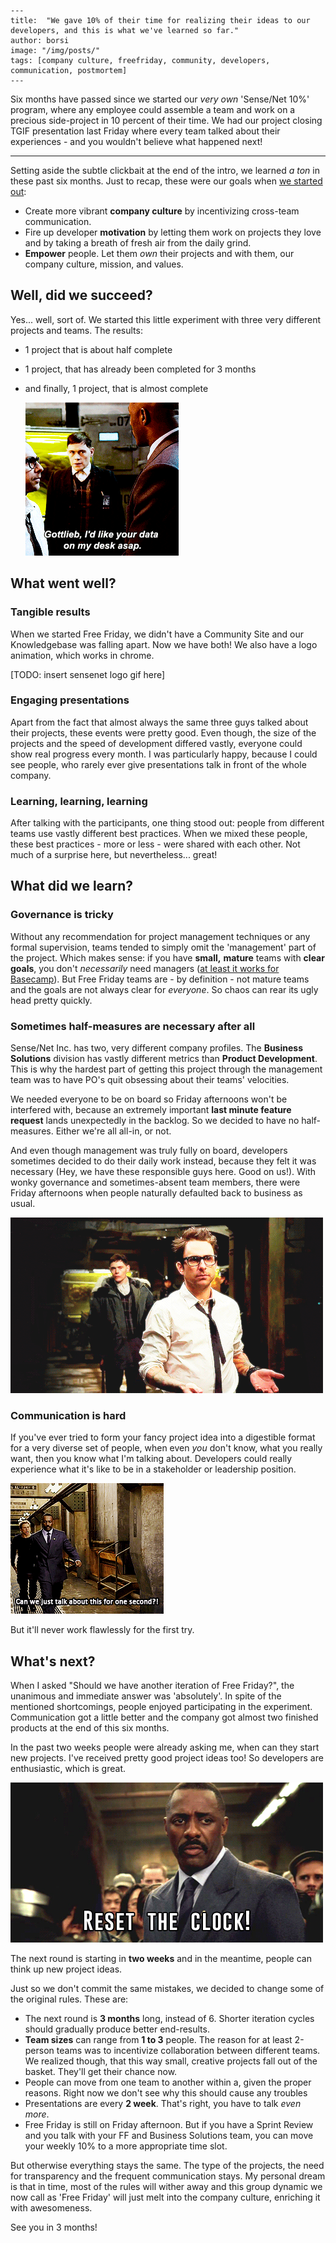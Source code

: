 ```
---
title:  "We gave 10% of their time for realizing their ideas to our developers, and this is what we've learned so far."
author: borsi
image: "/img/posts/"
tags: [company culture, freefriday, community, developers, communication, postmortem]
---
```

Six months have passed since we started our *very own* 'Sense/Net 10%' program, where any employee could assemble a team and work on a precious side-project in 10 percent of their time. We had our project closing TGIF presentation last Friday where every team talked about their experiences - and you wouldn't believe what happened next!

---

Setting aside the subtle clickbait at the end of the intro, we learned *a ton* in these past six months. Just to recap, these were our goals when [we started out](http://community.sensenet.com/blog/2017/06/28/free-friday): 

- Create more vibrant **company culture** by incentivizing cross-team communication.
- Fire up developer **motivation** by letting them work on projects they love and by taking a breath of fresh air from the daily grind.
- **Empower** people. Let them *own* their projects and with them, our company culture, mission, and values.

## Well, did we succeed?

Yes... well, sort of. We started this little experiment with three very different projects and teams. The results:

- 1 project that is about half complete

- 1 project, that has already been completed for 3 months

- and finally, 1 project, that is almost complete 

  ![Show me the data](../img/posts/data-on-my-desk-asap.gif)

## What went well?

### Tangible results

When we started Free Friday, we didn't have a Community Site and our Knowledgebase was falling apart. Now we have both! We also have a logo animation, which works in chrome.  

[TODO: insert sensenet logo gif here]

### Engaging presentations

Apart from the fact that almost always the same three guys talked about their projects, these events were pretty good. Even though, the size of the projects and the speed of development differed vastly, everyone could show real progress every month. I was particularly happy, because I could see people, who rarely ever give presentations talk in front of the whole company.

### Learning, learning, learning

After talking with the participants, one thing stood out: people from different teams use vastly different best practices. When we mixed these people, these best practices - more or less - were shared with each other.  Not much of a surprise here, but nevertheless... great!

## What did we learn?

### Governance is tricky

Without any recommendation for project management techniques or any formal supervision, teams tended to simply omit the 'management' part of the project. Which makes sense: if you have **small,** **mature** teams with **clear goals**, you don't *necessarily* need managers ([at least it works for Basecamp](https://m.signalvnoise.com/threes-company-df77db78d1af)). But Free Friday teams are - by definition - not mature teams and the goals are not always clear for *everyone*. So chaos can rear its ugly head pretty quickly.

### Sometimes half-measures are necessary after all

Sense/Net Inc. has two, very different company profiles. The **Business Solutions** division has vastly different metrics than **Product Development**. This is why the hardest part of getting this project through the management team was to have PO's quit obsessing about their teams' velocities. 

We needed everyone to be on board so Friday afternoons won't be interfered with, because an extremely important **last minute feature request** lands unexpectedly in the backlog. So we decided to have no half-measures. Either we're all all-in, or not.

And even though management was truly fully on board, developers sometimes decided to do their daily work instead, because they felt it was necessary (Hey, we have these responsible guys here. Good on us!). With wonky governance and sometimes-absent team members, there were Friday afternoons when people naturally defaulted back to business as usual.

![This is why we can't have nice things](../img/posts/whatevs.gif)

### Communication is hard

If you've ever tried to form your fancy project idea into a digestible format for a very diverse set of people, when even *you* don't know, what you really want, then you know what I'm talking about. Developers could really experience what it's like to be in a stakeholder or leadership position. 

![Can we talk](../img/posts/canwetalk.gif)

But it'll never work flawlessly for the first try. 

## What's next?

When I asked "Should we have another iteration of Free Friday?", the unanimous and immediate answer was 'absolutely'. In spite of the mentioned shortcomings, people enjoyed participating in the experiment. Communication got a little better and the company got almost two finished products at the end of this six months.

In the past two weeks people were already asking me, when can they start new projects. I've received pretty good project ideas too! So developers are enthusiastic, which is great.

![Reset the clock!](../img/posts/reset_the_clock.gif)

The next round is starting in **two weeks** and in the meantime, people can think up new project ideas. 

Just so we don't commit the same mistakes, we decided to change some of the original rules. These are:

- The next round is **3 months** long, instead of 6. Shorter iteration cycles should gradually produce better end-results.
- **Team sizes** can range from **1 to 3** people. The reason for at least 2-person teams was to incentivize collaboration between different teams. We realized though, that this way small, creative projects fall out of the basket. They'll get their chance now.
- People can move from one team to another within a, given the proper reasons. Right now we don't see why this should cause any troubles
- Presentations are every **2 week**. That's right, you have to talk *even more*.
- Free Friday is still on Friday afternoon. But if you have a Sprint Review and you talk with your FF and Business Solutions team, you can move your weekly 10% to a more appropriate time slot.

But otherwise everything stays the same. The type of the projects, the need for transparency and the frequent communication stays. My personal dream is that in time, most of the rules will wither away and this group dynamic we now call as 'Free Friday' will just melt into the company culture, enriching it with awesomeness.

See you in 3 months!